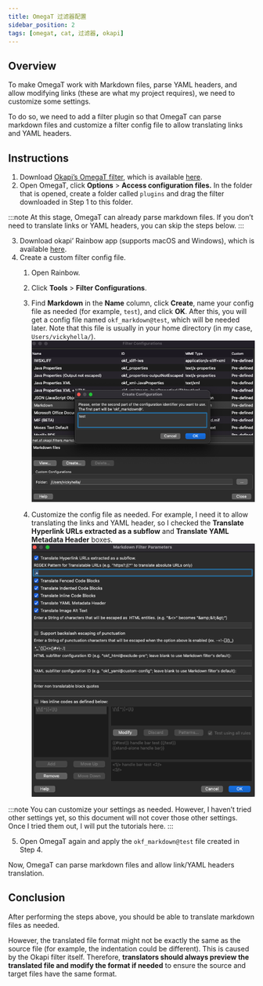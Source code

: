 ```yaml
---
title: OmegaT 过滤器配置
sidebar_position: 2
tags: [omegat, cat, 过滤器, okapi]
---
```


## Overview

To make OmegaT work with Markdown files, parse YAML headers, and allow modifying links (these are what my project requires), we need to customize some settings.

To do so, we need to add a filter plugin so that OmegaT can parse markdown files and customize a filter config file to allow translating links and YAML headers.

## Instructions

1. Download [Okapi’s OmegaT filter](https://okapiframework.org/wiki/index.php/Okapi_Filters_Plugin_for_OmegaT), which is available [here](https://okapiframework.org/binaries/omegat-plugin/).
2. Open OmegaT, click **Options** > **Access configuration files.** In the folder that is opened, create a folder called `plugins` and drag the filter downloaded in Step 1 to this folder.
    
:::note
At this stage, OmegaT can already parse markdown files. If you don’t need to translate links or YAML headers, you can skip the steps below.
:::
    
3. Download okapi’ Rainbow app (supports macOS and Windows), which is available [here](https://okapiframework.org/binaries/main/).
4. Create a custom filter config file.
    1. Open Rainbow.
    2. Click **Tools** > **Filter Configurations**.
    3. Find **Markdown** in the **Name** column, click **Create**, name your config file as needed (for example, `test`), and click **OK**. After this, you will get a config file named `okf_markdown@test`, which will be needed later. Note that this file is usually in your home directory (in my case, `Users/vickyhella/`).
        ![Untitled](/img/omegat_filter_config1.png)
    
    4. Customize the config file as needed. 
    For example, I need it to allow translating the links and YAML header, so I checked the **Translate Hyperlink URLs extracted as a subflow** and **Translate YAML Metadata Header** boxes.
        ![Untitled](/img/omegat_filter_config2.png)
        
:::note
You can customize your settings as needed. However, I haven’t tried other settings yet, so this document will not cover those other settings. Once I tried them out, I will put the tutorials here.
:::
        
5. Open OmegaT again and apply the `okf_markdown@test` file created in Step 4.

Now, OmegaT can parse markdown files and allow link/YAML headers translation.

## Conclusion

After performing the steps above, you should be able to translate markdown files as needed. 

However, the translated file format might not be exactly the same as the source file (for example, the indentation could be different). This is caused by the Okapi filter itself. Therefore, **translators should always preview the translated file and modify the format if needed** to ensure the source and target files have the same format.